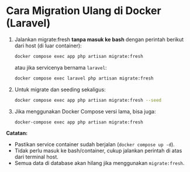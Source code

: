 # Cara Migration Ulang di Docker (Laravel)

1. Jalankan migrate:fresh **tanpa masuk ke bash** dengan perintah berikut dari host (di luar container):

   ```bash
   docker compose exec app php artisan migrate:fresh
   ```

   atau jika servicenya bernama `laravel`:

   ```bash
   docker compose exec laravel php artisan migrate:fresh
   ```

2. Untuk migrate dan seeding sekaligus:

   ```bash
   docker compose exec app php artisan migrate:fresh --seed
   ```

3. Jika menggunakan Docker Compose versi lama, bisa juga:

   ```bash
   docker-compose exec app php artisan migrate:fresh
   ```

**Catatan:**
- Pastikan service container sudah berjalan (`docker compose up -d`).
- Tidak perlu masuk ke bash/container, cukup jalankan perintah di atas dari terminal host.
- Semua data di database akan hilang jika menggunakan `migrate:fresh`.
